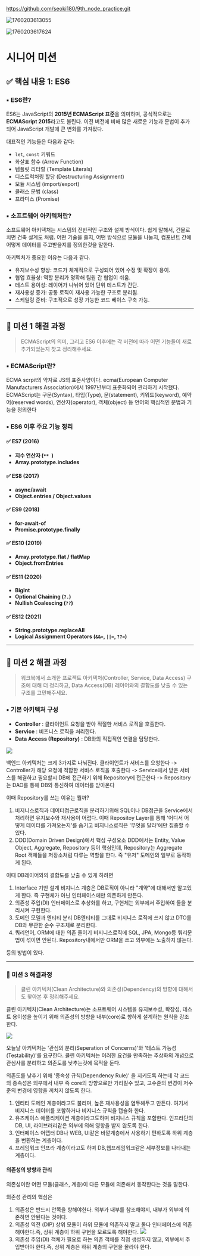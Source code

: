 https://github.com/seoki180/9th_node_practice.git

![1760203613055](image/README/1760203613055.png)

![1760203617624](image/README/1760203617624.png)

# 시니어 미션


## ✅ 핵심 내용 1: ES6

### ▪ ES6란?

ES6는 JavaScript의 **2015년 ECMAScript 표준**을 의미하며, 공식적으로는 **ECMAScript 2015**라고도 불린다.
이전 버전에 비해 많은 새로운 기능과 문법이 추가되어 JavaScript 개발에 큰 변화를 가져왔다.

대표적인 기능들은 다음과 같다:

* `let`, `const` 키워드
* 화살표 함수 (Arrow Function)
* 템플릿 리터럴 (Template Literals)
* 디스트럭처링 할당 (Destructuring Assignment)
* 모듈 시스템 (import/export)
* 클래스 문법 (class)
* 프라미스 (Promise)

### ▪ 소프트웨어 아키텍처란?

소프트웨어 아키텍처는 시스템의 전반적인 구조와 설계 방식이다. 쉽게 말해서, 건물로 치면 건축 설계도 처럼. 어떤 기술을 쓸지, 어떤 방식으로 모듈을 나눌지, 컴포넌트 간에 어떻게 데이터를 주고받을지를 정의한것을 말한다.

아키텍처가 중요한 이유는 다음과 같다.

* 유지보수성 향상: 코드가 체계적으로 구성되어 있어 수정 및 확장이 용이.
* 협업 효율성: 역할 분리가 명확해 팀원 간 협업이 쉬움.
* 테스트 용이성: 레이어가 나뉘어 있어 단위 테스트가 간단.
* 재사용성 증가: 공통 로직이 재사용 가능한 구조로 분리됨.
* 스케일링 준비: 구조적으로 성장 가능한 코드 베이스 구축 가능.

---

## 🚨 미션 1 해결 과정

> ECMAScript의 의미, 그리고 ES6 이후에는 각 버전에 따라 어떤 기능들이 새로 추가되었는지 찾고 정리해주세요.

### ▪ ECMAScript란?

ECMA scrpit의 약자로 JS의 표준사양이다. ecma(European Computer Manufacturers Association)에서 1997년부터 표준화되어 관리하기 시작했다. ECMAScript는 구문(Syntax), 타입(Type), 문(statement), 키워드(keyword), 예약어(reserved words), 연산자(operator), 객체(object) 등 언어의 핵심적인 문법과 기능을 정의한다

### ▪ ES6 이후 주요 기능 정리

#### ✅ ES7 (2016)

* **지수 연산자 (`** `)**
* **Array.prototype.includes**

#### ✅ ES8 (2017)

* **async/await**
* **Object.entries / Object.values**

#### ✅ ES9 (2018)

* **for-await-of**
* **Promise.prototype.finally**

#### ✅ ES10 (2019)

* **Array.prototype.flat / flatMap**
* **Object.fromEntries**

#### ✅ ES11 (2020)

* **BigInt**
* **Optional Chaining (`?.`)**
* **Nullish Coalescing (`??`)**

#### ✅ ES12 (2021)

* **String.prototype.replaceAll**
* **Logical Assignment Operators (`&&=`, `||=`, `??=`)**

---

## 🚨 미션 2 해결 과정

> 워크북에서 소개한 프로젝트 아키텍처(Controller, Service, Data Access) 구조에 대해 더 정리하고, Data Access(DB) 레이어와의 결합도를 낮출 수 있는 구조를 고민해주세요.

### ▪ 기본 아키텍처 구성

* **Controller** : 클라이언트 요청을 받아 적절한 서비스 로직을 호출한다.
* **Service** : 비즈니스 로직을 처리한다.
* **Data Access (Repository)** : DB와의 직접적인 연결을 담당한다.

![](https://velog.velcdn.com/images/seoki180/post/49a06774-d588-4b6a-aedc-6dc6ca180f8c/image.png)

백엔드 아키텍처는 크게 3가지로 나눠진다.
클라이언트가 서비스를 요청한다 -> Controller가 해당 요청에 적합한 서비스 로직을 호출한다 -> Service에서 받은 서비스를 해결하고 필요할시 DB에 접근하기 위해 Repository에 접근한다 -> Repository는 DAO를 통해 DB와 통신하여 데이터를 받아온다

이때 Repository를 쓰는 이유는 뭘까?

1. 비지니스로직과 데이터접근로직을 분리하기위해
   SQL이나 DB접근을 Service에서 처리하면 유지보수와 재사용이 어렵다. 이때 Repositoy Layer를 통해 '어디서 어떻게 데이터를 가져오는지'를 숨기고 비지니스로직은 '무엇을 달라'에만 집중할 수 있다.
2. DDD(Domain Driven Design)에서 핵심 구성요소
   DDD에서는 Entity, Value Object, Aggregate, Repository 등이 핵심인데,
   Repository는 Aggregate Root 객체들을 저장소처럼 다루는 역할을 한다.
   즉 "유저" 도메인의 일부로 동작하게 된다.

이때 DB레이어와의 결합도를 낮출 수 있게 하려면

1. Interface 기반 설계
   비지니스 계층은 DB로직이 아니라 "계약"에 대해서만 알고있게 한다. 즉 구현체가 아닌 인터페이스에만 의존하게 만든다.
2. 의존성 주입(DI)
   인터페이스로 추상화를 하고, 구현체는 외부에서 주입하여 둘을 분리시켜 구현한다.
3. 도메인 모델과 엔티티 분리
   DB엔티티를 그대로 비지니스 로직에 쓰지 않고 DTO를 DB와 무관한 순수 구조체로 분리한다.
4. 쿼리언어, ORM에 대한 의존 줄이기
   비지니스로직에 SQL, JPA, Mongo등 쿼리문법이 섞이면 안된다. Repository내에서만 ORM을 쓰고 외부에는 노출하지 않는다.

등의 방법이 있다.

---

### 🚨 미션 3 해결과정

> 클린 아키텍처(Clean Architecture)와 의존성(Dependency)의 방향에 대해서도 찾아본 후 정리해주세요.

클린 아키텍처(Clean Architecture)는 소프트웨어 시스템을 유지보수성, 확장성, 테스트 용이성을 높이기 위해 의존성의 방향을 내부(core)로 향하게 설계하는 원칙을 강조한다.

![](https://velog.velcdn.com/images/seoki180/post/2efc95a0-2bd1-4d8a-bde6-26fc06ccfb1c/image.png)

오늘날 아키텍처는 '관심의 분리(Seperation of Concerns)'와 '테스트 가능성(Testability)'를 요구한다. 클린 아키텍처는 이러한 요건을 만족하는 추상화의 개념으로 관심사를 분리하고 의존도를 낮추는것에 목적을 둔다.

의존도를 낮추기 위해 '종속성 규칙(Dependency Rule)' 을 지키도록 하는데 각 코드의 종속성은 외부에서 내부 즉 core의 방향으로만 가리킬수 있고, 고수준의 변경이 저수준의 변경에 영향을 끼치지 않도록 한다.

1. 엔티티
   도메인 계층이라고도 불리며, 높은 재사용성을 염두해두고 만든다. 여기서 비지니스 데이터를 포함하거나 비지니스 규칙을 캡슐화 한다.
2. 유즈케이스
   애플리케이션 계층이라고도하며 비지니스 규칙을 포함한다. 인프라단의 DB, UI, 라이브러리같은 외부에 의해 영향을 받지 않도록 한다.
3. 인터페이스 어뎁터
   DB나 WEB, UI같은 바깥계층에서 사용하기 편하도록 하위 계층을 변환하는 계층이다.
4. 프레임워크
   인프라 계층이라고도 하며 DB,웹프레임워크같은 세부정보를 나타내는 계층이다.

#### 의존성의 방향과 관리

의존성이란 어떤 모듈(클래스, 계층)이 다른 모듈에 의존해서 동작한다는 것을 말한다.

의존성 관리의 핵심은

1. 의존성은 반드시 안쪽을 향해야한다.
   외부가 내부를 참조해야지, 내부가 외부에 의존하면 안된다는 것이다.
2. 의존성 역전 (DIP)
   상위 모듈이 하위 모듈에 의존하지 말고 둘다 인터페이스에 의존해야한다.즉, 상위 계층이 하위 구현을 모르도록 해야한다.
   ![](https://velog.velcdn.com/images/seoki180/post/005818d5-6851-41de-962d-9fa6ff75cc23/image.png)
3. 의존성 주입(DI)
   객체가 필요로 하는 의존 객체를 직접 생성하지 않고, 외부에서 주입받아야 한다.즉, 상위 계층은 하위 계층의 구현을 몰라야 한다.
